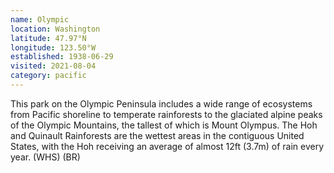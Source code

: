```yaml
---
name: Olympic
location: Washington
latitude: 47.97°N
longitude: 123.50°W
established: 1938-06-29
visited: 2021-08-04
category: pacific
---
```


This park on the Olympic Peninsula includes a wide range of ecosystems from Pacific shoreline to temperate rainforests to the glaciated alpine peaks of the Olympic Mountains, the tallest of which is Mount Olympus. The Hoh and Quinault Rainforests are the wettest areas in the contiguous United States, with the Hoh receiving an average of almost 12ft (3.7m) of rain every year. (WHS) (BR)
